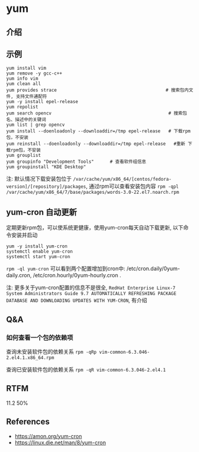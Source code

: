 
# yum 

## 介绍


## 示例

```text
yum install vim
yum remove -y gcc-c++
yum info vim
yum clean all
yum provides strace                                         # 搜索包内文件, 支持文件通配符
yum -y install epel-release
yum repolist
yum search opencv                                            # 搜索包名、描述中的关键词
yum list | grep opencv
yum install --doenloadonly --downloaddir=/tmp epel-release   # 下载rpm包，不安装
yum reinstall --doenloadonly --downloaddir=/tmp epel-release   #重新 下载rpm包，不安装
yum grouplist
yum groupinfo "Development Tools"      # 查看软件组信息
yum groupinstall "KDE Desktop"
```

注: 默认情况下载安装包位于 `/var/cache/yum/x86_64/[centos/fedora-version]/[repository]/packages`, 通过rpm可以查看安装包内容 `rpm -qpl /var/cache/yum/x86_64/7/base/packages/words-3.0-22.el7.noarch.rpm`

## yum-cron 自动更新

定期更新rpm包，可以使系统更健康，使用yum-cron每天自动下载更新, 以下命令安装并启动

```
yum -y install yum-cron
systemctl enable yum-cron
systemctl start yum-cron 
```

`rpm -ql yum-cron` 可以看到两个配置增加到cron中: /etc/cron.daily/0yum-daily.cron, /etc/cron.hourly/0yum-hourly.cron .

注: 更多关于yum-cron配置的信息不是很全, `RedHat Enterprise Linux-7 System Administrators Guide 9.7 AUTOMATICALLY REFRESHING PACKAGE DATABASE AND DOWNLOADING UPDATES WITH YUM-CRON`, 有介绍

## Q&A

### 如何查看一个包的依赖项

查询未安装软件包的依赖关系 `rpm -qRp vim-common-6.3.046-2.el4.1.x86_64.rpm`

查询已安装软件包的依赖关系 `rpm -qR vim-common-6.3.046-2.el4.1`


## RTFM

11.2 50%

## References

- https://amon.org/yum-cron
- https://linux.die.net/man/8/yum-cron

